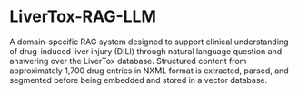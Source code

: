 # LiverTox-RAG-LLM
A domain-specific RAG system designed to support clinical understanding of drug-induced liver injury (DILI) through natural language question and answering over the LiverTox database. Structured content from approximately 1,700 drug entries in NXML format is extracted, parsed, and segmented before being embedded and stored in a vector database.
